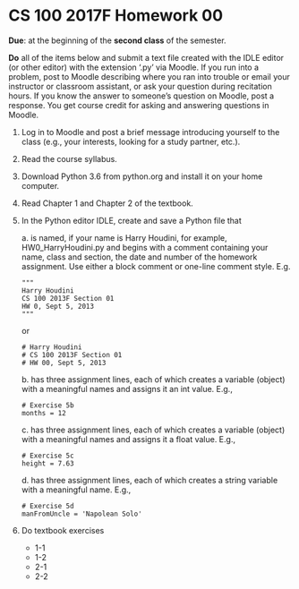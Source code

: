 # CS 100 2017F Homework 00
**Due**: at the beginning of the **second class** of the semester. 

**Do** all of the items below and submit a text file created with the IDLE editor (or other editor) with the extension ‘.py’ via Moodle. If you run into a problem, post to Moodle describing where you ran into trouble or email your instructor or classroom assistant, or ask your question during recitation hours. If you know the answer to someone’s question on Moodle, post a response. You get course credit for asking and answering questions in Moodle.

1.	Log in to Moodle and post a brief message introducing yourself to the class (e.g., your interests, looking for a study partner, etc.). 
2.	Read the course syllabus.
3.	Download Python 3.6 from python.org and install it on your home computer.
4.	Read Chapter 1 and Chapter 2 of the textbook.
5.	In the Python editor IDLE, create and save a Python file that
    
    a.	is named, if your name is Harry Houdini, for example, HW0_HarryHoudini.py and begins with a comment containing your name, class and section, the date and number of the homework assignment. Use either a block comment or one-line comment style. E.g.
 
    ``` 
    """
    Harry Houdini
    CS 100 2013F Section 01
    HW 0, Sept 5, 2013
    """
    ```

    or

    ```
    # Harry Houdini
    # CS 100 2013F Section 01
    # HW 00, Sept 5, 2013
    ```

    b.	has three assignment lines, each of which creates a variable (object) with a meaningful names and assigns it an int value. E.g., 
    ```
    # Exercise 5b
    months = 12
    ```

    c.	has three assignment lines, each of which creates a variable (object) with a meaningful names and assigns it a float value. E.g., 
    ```
    # Exercise 5c
    height = 7.63
    ```
    d.	has three assignment lines, each of which creates a string variable with a meaningful name. E.g., 
    
    ```
    # Exercise 5d
    manFromUncle = 'Napolean Solo'
    ```

6.	Do textbook exercises
 
    - 1-1
    - 1-2 
    - 2-1 
    - 2-2 

